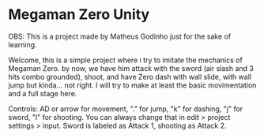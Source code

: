 # Megaman Zero Unity
 
OBS: This is a project made by Matheus Godinho just for the sake of learning.

Welcome, this is a simple project where i try to imitate the mechanics of Megaman Zero. by now, we have him attack with the sword (air slash and 3 hits combo grounded), shoot, and have Zero dash with wall slide, with wall jump but kinda... not right.
I will try to make at least the basic movimentation and a full stage here.

Controls: AD or arrow for movement, "." for jump, "k" for dashing, "j" for sword, "l" for shooting. You can always change that in edit > project settings > input. Sword is labeled as Attack 1, shooting as Attack 2.
